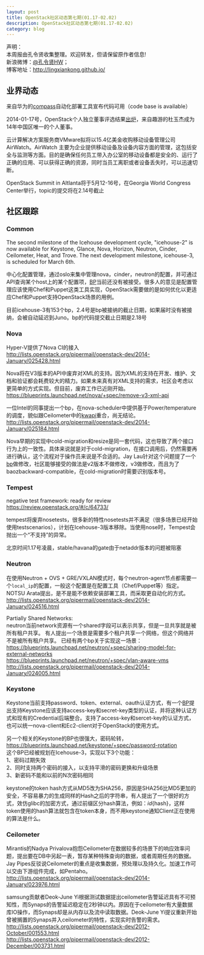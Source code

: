 ```yaml
---
layout: post
title: OpenStack社区动态第七期(01.17-02.02)
description: OpenStack社区动态第七期(01.17-02.02)
category: blog
---
```


声明：  
本周报由孔令贤收集整理。欢迎转发，但请保留原作者信息!  
新浪微博：[@孔令贤HW](http://weibo.com/lingxiankong)；  
博客地址：<http://lingxiankong.github.io/>  

## 业界动态
来自华为的[compass](http://www.syscompass.org/)自动化部署工具宣布代码可用（code base is available）

2014-01-17号，OpenStack个人独立董事评选结果[出炉](http://www.openstack.org/blog/2014/01/election-results-for-individual-and-gold-directors/)，来自趣游的杜玉杰成为14年中国区唯一的个人董事。

云计算解决方案服务商VMware拟将以15.4亿美金收购移动设备管理公司 AirWatch。AirWatch 主要为企业提供移动设备及设备内容方面的管理，这包括安全与监测等方面。目的是确保任何员工带入办公室的移动设备都是安全的、运行了正确的应用、可以获得正确的资源，同时当员工离职或者设备丢失时，可以迅速切断。

OpenStack Summit in Altlanta将于5月12-16号，在Georgia World Congress Center举行，topic的提交将在2.14号截止

## 社区跟踪

### Common
The second milestone of the Icehouse development cycle, "icehouse-2" is
now available for Keystone, Glance, Nova, Horizon, Neutron, Cinder,
Ceilometer, Heat, and Trove. The next development milestone, icehouse-3, is scheduled for March 6th.

中心化配置管理，通过oslo来集中管理nova，cinder，neutron的配置，并可通过API查询某个host上的某个配置项，[BP](https://blueprints.launchpad.net/oslo/+spec/oslo-config-centralized)当前还没有被接受。很多人的意见是配置管理应该使用Chef和Puppet这类工具实现，OpenStack需要做的是如何优化以更适应Chef和Puppet支持OpenStack场景的用例。

目前icehouse-3有153个bp，2.4号是bp被接纳的截止日期，如果届时没有被接纳，会被自动延迟到Juno。bp的代码提交截止日期是2.18号

### Nova
Hyper-V提供了Nova CI的接入  
<http://lists.openstack.org/pipermail/openstack-dev/2014-January/025428.html>

Nova将在V3版本的API中废弃对XML的支持。因为XML的支持在开发、维护、文档和验证都会耗费较大的精力。如果未来真有对XML支持的需求，社区会考虑以更简单的方式实现。但目前，废弃工作已近刚开始。  
<https://blueprints.launchpad.net/nova/+spec/remove-v3-xml-api>

一位Intel的同事提出一个bp，在nova-scheduler中提供基于Power/temperature的调度，貌似跟Ceilometer中的[kwapi](https://launchpad.net/kwapi)重合，尚无结论。  
<http://lists.openstack.org/pipermail/openstack-dev/2014-January/025184.html>

Nova早期的实现中cold-migration和resize是同一套代码，这也导致了两个接口行为上的一致性。具体来说就是对于cold-migration，在接口调用后，仍然需要再进行确认，这个流程对于操作员来说是不合适的。Jay Lau针对这个问题提了一个[bp](https://blueprints.launchpad.net/nova/+spec/auto-confirm-cold-migration)做修改，社区能够接受的做法是v2版本不做修改，v3做修改，而且为了baozbackward-compatible，在cold-migration时需要识别版本号。

### Tempest
negative test framework: ready for review  
<https://review.openstack.org/#/c/64733/>

tempest将废弃nosetests，很多新的特性nosetests并不满足（很多场景已经开始使用testscenarios），计划在Icehouse-3版本移除。当使用nose时，Tempest会抛出一个“不支持”的异常。

北京时间1.17号凌晨，stable/havana的gate由于netaddr版本的问题被阻塞

### Neutron
在使用Neutron + OVS + GRE/VXLAN模式时，每个neutron-agent节点都需要一个`local_ip`的配置，一般这个配置是在配置工具（Chef/Puppet等）指定。NOTSU Arata提出，是不是能不依赖安装部署工具，而采取更自动化的方式。  
<http://lists.openstack.org/pipermail/openstack-dev/2014-January/024516.html>

Partially Shared Networks:  
neutron当前network资源有一个shared字段可以表示共享，但是一旦共享就是被所有租户共享。
有人提出一个场景是需要多个租户共享一个网络，但这个网络并不是被所有租户共享。
已经有两个bp关于实现这一场景：  
https://blueprints.launchpad.net/neutron/+spec/sharing-model-for-external-networks  
https://blueprints.launchpad.net/neutron/+spec/vlan-aware-vms  
http://lists.openstack.org/pipermail/openstack-dev/2014-January/024005.html

### Keystone
Keystone当前支持password、token、external、oauth认证方式，有一个[BP](https://blueprints.launchpad.net/keystone/+spec/access-key-authentication)提出支持Keystone应该支持access-key和secret-key类型的认证，并将这种认证方式和现有的Credential后端整合。支持了access-key和sercet-key的认证方式，也可以统一nova-client和Ec2-client对于OpenStack的使用方式。

另一个相关的Keystone的BP也很强大，密码轮转，  <https://blueprints.launchpad.net/keystone/+spec/password-rotation>  
这个BP已经被规划在Icehouse-3，实现以下3个功能：  
1、密码过期失效  
2、同时支持两个密码的接入，以支持平滑的密码更换和升级场景  
3、新密码不能和以前的N次密码相同

keystone的token hash方式从MD5改为SHA256，原因是SHA256比MD5更加的安全，不容易暴力的生成同样的Hash之后的字符串，有人提出了一个很好的方式，效仿glibc的加密方式，通过前缀区分hash算法，例如：${id}${hash}，这样token使用的hash算法就包含在token本身，而不用keystone通知Client正在使用的算法是什么。

### Ceilometer
Mirantis的Nadya Privalova抱怨Ceilometer在数据较多的场景下的响应效率问题，提出要在DB中另起一表，暂存某种特殊查询的数据，或者周期任务的数据。Jay Pipes反驳说Ceilometer的重点是收集数据，预处理以及持久化。加速工作可以交由下游组件完成，如Pentaho。  
<http://lists.openstack.org/pipermail/openstack-dev/2014-January/023976.html>

samsung贡献者Deok-June Yi根据测试数据提出ceilometer告警延迟具有不可预知性，而Synaps的告警延迟稳定在2秒钟以内。原因在于ceilometer有大量数据库IO操作，而Synaps却是从内存以及流中读取数据。Deok-June Yi提议重新开始曾被搁置的Synaps并入ceilometer的特性，实现实时告警的需求。  
<http://lists.openstack.org/pipermail/openstack-dev/2012-October/001553.html>  
<http://lists.openstack.org/pipermail/openstack-dev/2012-December/003731.html>